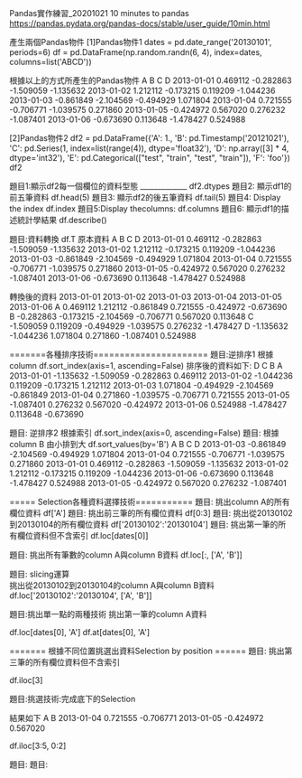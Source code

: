 Pandas實作練習_20201021
10 minutes to pandas
https://pandas.pydata.org/pandas-docs/stable/user_guide/10min.html

產生兩個Pandas物件
[1]Pandas物件1
dates = pd.date_range('20130101', periods=6)
df = pd.DataFrame(np.random.randn(6, 4), index=dates, columns=list('ABCD'))

根據以上的方式所產生的Pandas物件
                   A         B         C         D
2013-01-01  0.469112 -0.282863 -1.509059 -1.135632
2013-01-02  1.212112 -0.173215  0.119209 -1.044236
2013-01-03 -0.861849 -2.104569 -0.494929  1.071804
2013-01-04  0.721555 -0.706771 -1.039575  0.271860
2013-01-05 -0.424972  0.567020  0.276232 -1.087401
2013-01-06 -0.673690  0.113648 -1.478427  0.524988

[2]Pandas物件2
df2 = pd.DataFrame({'A': 1.,
           'B': pd.Timestamp('20121021'),
           'C': pd.Series(1, index=list(range(4)), dtype='float32'),
           'D': np.array([3] * 4, dtype='int32'),
           'E': pd.Categorical(["test", "train", "test", "train"]),
           'F': 'foo'})
df2


題目1:顯示df2每一個欄位的資料型態  _____________ df2.dtypes
題目2: 顯示df1的前五筆資料  df.head(5)
題目3: 顯示df2的後五筆資料  df.tail(5)
題目4: Display the index   df.index
題目5:Display thecolumns:   df.columns
題目6: 顯示df1的描述統計學結果    df.describe()

題目:資料轉換   df.T
原本資料
                  A         B         C         D
2013-01-01  0.469112   -0.282863 -1.509059 -1.135632
2013-01-02  1.212112   -0.173215  0.119209 -1.044236
2013-01-03  -0.861849  -2.104569 -0.494929  1.071804
2013-01-04  0.721555  -0.706771 -1.039575  0.271860
2013-01-05  -0.424972  0.567020  0.276232 -1.087401
2013-01-06  -0.673690  0.113648 -1.478427  0.524988

轉換後的資料
   2013-01-01  2013-01-02  2013-01-03  2013-01-04  2013-01-05  2013-01-06
A    0.469112    1.212112   -0.861849    0.721555   -0.424972   -0.673690
B   -0.282863   -0.173215   -2.104569   -0.706771    0.567020    0.113648
C   -1.509059    0.119209   -0.494929   -1.039575    0.276232   -1.478427
D   -1.135632   -1.044236    1.071804    0.271860   -1.087401    0.524988

=======各種排序技術======================
題目:逆排序1  根據column     df.sort_index(axis=1, ascending=False)
排序後的資料如下:
                   D         C         B         A
2013-01-01  -1.135632 -1.509059 -0.282863  0.469112
2013-01-02  -1.044236  0.119209 -0.173215  1.212112
2013-01-03  1.071804 -0.494929 -2.104569 -0.861849
2013-01-04  0.271860 -1.039575 -0.706771  0.721555
2013-01-05  -1.087401  0.276232  0.567020 -0.424972
2013-01-06  0.524988 -1.478427  0.113648 -0.673690


題目: 逆排序2  根據索引    df.sort_index(axis=0, ascending=False)
題目: 根據column B 由小排到大    df.sort_values(by='B')
                   A         B         C         D
2013-01-03   -0.861849 -2.104569 -0.494929  1.071804
2013-01-04    0.721555 -0.706771 -1.039575  0.271860
2013-01-01    0.469112 -0.282863 -1.509059 -1.135632
2013-01-02    1.212112 -0.173215  0.119209 -1.044236
2013-01-06   -0.673690  0.113648 -1.478427  0.524988
2013-01-05   -0.424972  0.567020  0.276232 -1.087401



===== Selection各種資料選擇技術===========
題目: 挑出column A的所有欄位資料   df['A']
題目: 挑出前三筆的所有欄位資料  df[0:3]
題目: 挑出從20130102到20130104的所有欄位資料 df['20130102':'20130104']
題目: 挑出第一筆的所有欄位資料但不含索引
df.loc[dates[0]]

題目: 挑出所有筆數的column A與column B資料
df.loc[:, ['A', 'B']]

題目: slicing運算  
挑出從20130102到20130104的column A與column B資料
df.loc['20130102':'20130104', ['A', 'B']]


題目:挑出單一點的兩種技術
挑出第一筆的column A資料

df.loc[dates[0], 'A']
df.at[dates[0], 'A']


======= 根據不同位置挑選出資料Selection by position ======
題目: 挑出第三筆的所有欄位資料但不含索引

df.iloc[3]

題目:挑選技術:完成底下的Selection

結果如下
                A           B
2013-01-04   0.721555  -0.706771
2013-01-05  -0.424972   0.567020

df.iloc[3:5, 0:2]

題目:
題目:
